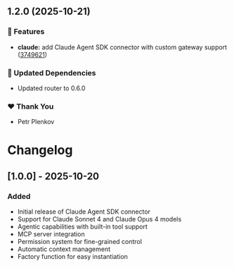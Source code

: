 ## 1.2.0 (2025-10-21)

### 🚀 Features

- **claude:** add Claude Agent SDK connector with custom gateway support ([3749621](https://github.com/genai-tools/anygpt/commit/3749621))

### 🧱 Updated Dependencies

- Updated router to 0.6.0

### ❤️ Thank You

- Petr Plenkov

# Changelog

## [1.0.0] - 2025-10-20

### Added

- Initial release of Claude Agent SDK connector
- Support for Claude Sonnet 4 and Claude Opus 4 models
- Agentic capabilities with built-in tool support
- MCP server integration
- Permission system for fine-grained control
- Automatic context management
- Factory function for easy instantiation
